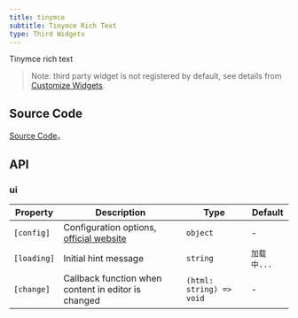 ```yaml
---
title: tinymce
subtitle: Tinymce Rich Text
type: Third Widgets
---
```


Tinymce rich text

> Note: third party widget is not registered by default, see details from [Customize Widgets](https://ng-alain.com/form/customize/en).

## Source Code

[Source Code](https://github.com/ng-alain/delon/tree/master/packages/form/widgets-third/tinymce)。

## API

### ui 

Property    | Description                                                                                              | Type                     | Default
------------|----------------------------------------------------------------------------------------------------------|--------------------------|---------
`[config]`  | Configuration options, [official website](https://www.tinymce.com/docs/configure/integration-and-setup/) | `object`                 | -
`[loading]` | Initial hint message                                                                                     | `string`                 | `加载中...`
`[change]`  | Callback function when content in editor is changed                                                      | `(html: string) => void` | -

